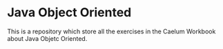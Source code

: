 # Java Object Oriented

This is a repository which store all the exercises in the Caelum Workbook about Java Objetc Oriented.
